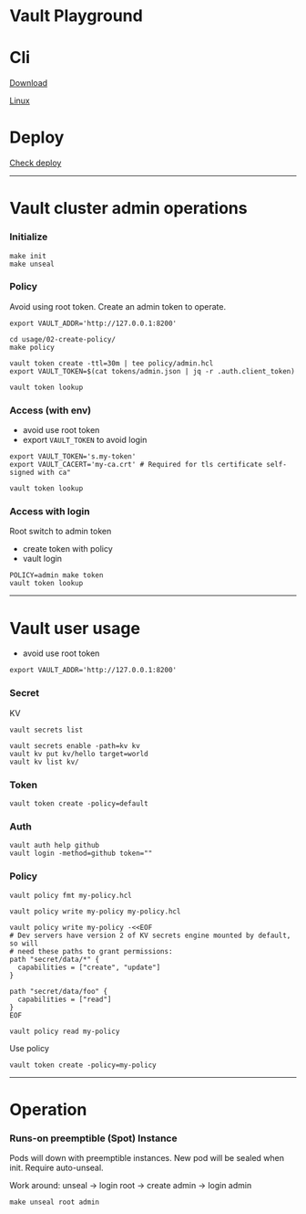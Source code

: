 Vault Playground
===

# Cli

[Download](https://releases.hashicorp.com/vault/1.4.2/vault_1.4.2_darwin_amd64.zip)

[Linux](https://releases.hashicorp.com/vault/1.4.2/vault_1.4.2_linux_amd64.zip)

# Deploy

[Check deploy](deploy)

---

# Vault cluster admin operations

### Initialize

```
make init
make unseal
```

### Policy

Avoid using root token. Create an admin token to operate.
```
export VAULT_ADDR='http://127.0.0.1:8200'

cd usage/02-create-policy/
make policy

vault token create -ttl=30m | tee policy/admin.hcl
export VAULT_TOKEN=$(cat tokens/admin.json | jq -r .auth.client_token)

vault token lookup
```

### Access (with env)

- avoid use root token
- export `VAULT_TOKEN` to avoid login

```
export VAULT_TOKEN='s.my-token'
export VAULT_CACERT='my-ca.crt' # Required for tls certificate self-signed with ca"

vault token lookup
```

### Access with login

Root switch to admin token
- create token with policy
- vault login

```
POLICY=admin make token
vault token lookup
```

---

# Vault user usage

- avoid use root token

```
export VAULT_ADDR='http://127.0.0.1:8200'
```

### Secret

KV
```
vault secrets list

vault secrets enable -path=kv kv
vault kv put kv/hello target=world
vault kv list kv/
```

### Token

```
vault token create -policy=default
```

### Auth

```
vault auth help github
vault login -method=github token=""
```

### Policy

```
vault policy fmt my-policy.hcl
```

```
vault policy write my-policy my-policy.hcl

vault policy write my-policy -<<EOF
# Dev servers have version 2 of KV secrets engine mounted by default, so will
# need these paths to grant permissions:
path "secret/data/*" {
  capabilities = ["create", "update"]
}

path "secret/data/foo" {
  capabilities = ["read"]
}
EOF

vault policy read my-policy
```

Use policy
```
vault token create -policy=my-policy
```

---

# Operation

### Runs-on preemptible (Spot) Instance

Pods will down with preemptible instances. New pod will be sealed when init. Require auto-unseal.

Work around: unseal -> login root -> create admin -> login admin
```
make unseal root admin
```
